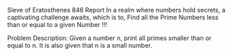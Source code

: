 Sieve of Eratosthenes
846
Report
In a realm where numbers hold secrets, a captivating challenge awaits, which is to, Find all the Prime Numbers less than or equal to a given Number !!!

Problem Description: Given a number n, print all primes smaller than or equal to n. It is also given that n is a small number.
